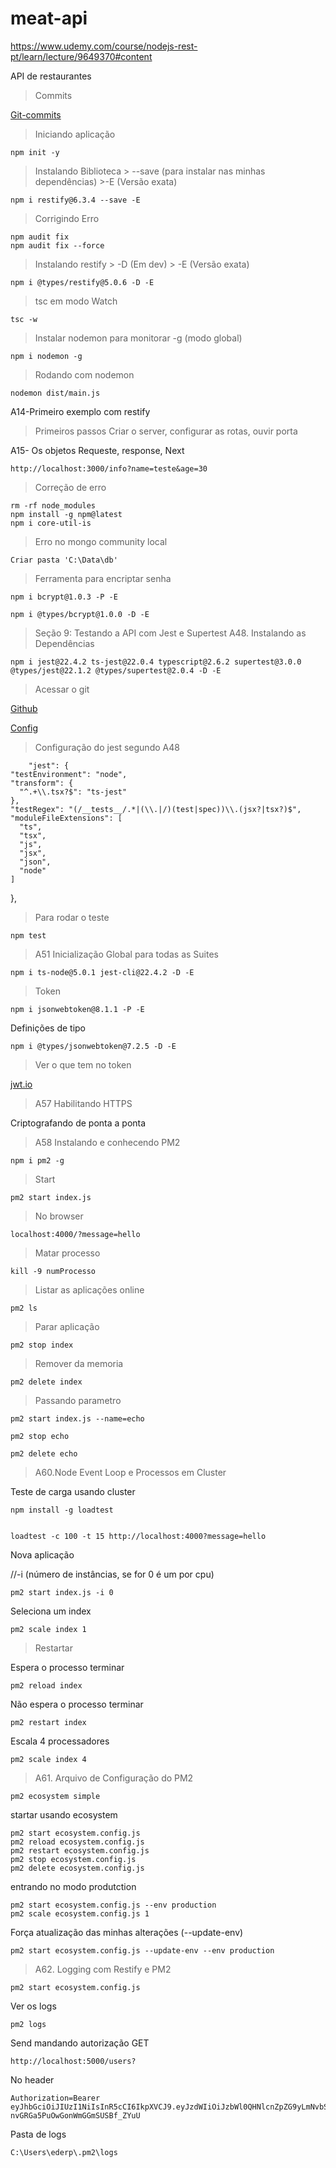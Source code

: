 # meat-api
https://www.udemy.com/course/nodejs-rest-pt/learn/lecture/9649370#content

API de restaurantes

> Commits

[Git-commits](https://github.com/ederpbj/meat-api/commits/master)

>Iniciando aplicação

    npm init -y 

> Instalando Biblioteca 
    > --save (para instalar nas minhas dependências)
    >-E (Versão exata)

    npm i restify@6.3.4 --save -E

> Corrigindo Erro

    npm audit fix
    npm audit fix --force

> Instalando restify
    > -D (Em dev)
    > -E (Versão exata)

    npm i @types/restify@5.0.6 -D -E

>tsc em modo Watch

    tsc -w

> Instalar nodemon para monitorar
> -g (modo global)

    npm i nodemon -g

> Rodando com nodemon

    nodemon dist/main.js

A14-Primeiro exemplo com restify

> Primeiros passos
> Criar o server, configurar as rotas, ouvir porta

A15- Os objetos Requeste, response, Next

    http://localhost:3000/info?name=teste&age=30


>Correção de erro

    rm -rf node_modules
    npm install -g npm@latest
    npm i core-util-is

> Erro no mongo community local

    Criar pasta 'C:\Data\db'

> Ferramenta para encriptar senha

    npm i bcrypt@1.0.3 -P -E

    npm i @types/bcrypt@1.0.0 -D -E

> Seção 9: Testando a API com Jest e Supertest
> A48. Instalando as Dependências


    npm i jest@22.4.2 ts-jest@22.0.4 typescript@2.6.2 supertest@3.0.0 @types/jest@22.1.2 @types/supertest@2.0.4 -D -E

>Acessar o git

[Github](https://github.com/kulshekhar/ts-jest)

[Config](https://kulshekhar.github.io/ts-jest/user/config/)

>Configuração do jest segundo A48

        "jest": {
    "testEnvironment": "node",
    "transform": {
      "^.+\\.tsx?$": "ts-jest"
    },
    "testRegex": "(/__tests__/.*|(\\.|/)(test|spec))\\.(jsx?|tsx?)$",
    "moduleFileExtensions": [
      "ts",
      "tsx",
      "js",
      "jsx",
      "json",
      "node"
    ]
  },

>Para rodar o teste

    npm test

> A51 Inicialização Global para todas as Suites

    npm i ts-node@5.0.1 jest-cli@22.4.2 -D -E


> Token

    npm i jsonwebtoken@8.1.1 -P -E

Definições de tipo

    npm i @types/jsonwebtoken@7.2.5 -D -E

>Ver o que tem no token

[jwt.io](https://jwt.io/)

> A57 Habilitando HTTPS

Criptografando de ponta a ponta

> A58 Instalando e conhecendo PM2

    npm i pm2 -g

>Start

    pm2 start index.js

> No browser

    localhost:4000/?message=hello

> Matar processo

    kill -9 numProcesso

> Listar as aplicações online

    pm2 ls

> Parar aplicação

    pm2 stop index

> Remover da memoria

    pm2 delete index

> Passando parametro

    pm2 start index.js --name=echo

    pm2 stop echo

    pm2 delete echo

> A60.Node Event Loop e Processos em Cluster

Teste de carga usando cluster
    
    npm install -g loadtest


    loadtest -c 100 -t 15 http://localhost:4000?message=hello

Nova aplicação

//-i (número de instâncias, se for 0 é um por cpu)

    pm2 start index.js -i 0

Seleciona um index

    pm2 scale index 1

> Restartar

Espera o processo terminar

    pm2 reload index

Não espera o processo terminar

    pm2 restart index

Escala 4 processadores 

    pm2 scale index 4

> A61. Arquivo de Configuração do PM2

    pm2 ecosystem simple

startar usando ecosystem

    pm2 start ecosystem.config.js
    pm2 reload ecosystem.config.js
    pm2 restart ecosystem.config.js
    pm2 stop ecosystem.config.js
    pm2 delete ecosystem.config.js

entrando no modo produtction

    pm2 start ecosystem.config.js --env production
    pm2 scale ecosystem.config.js 1

Força atualização das minhas alterações (--update-env)

    pm2 start ecosystem.config.js --update-env --env production

> A62. Logging com Restify e PM2

    pm2 start ecosystem.config.js

Ver os logs

    pm2 logs

Send mandando autorização
GET

    http://localhost:5000/users?

No header
    
    Authorization=Bearer eyJhbGciOiJIUzI1NiIsInR5cCI6IkpXVCJ9.eyJzdWIiOiJzbWl0QHNlcnZpZG9yLmNvbSIsImlzcyI6Im1lYXQtYXBpIiwiaWF0IjoxNTc0OTA3OTQyfQ.8rjSWdIOJiF0B-nvGRGa5PuOwGonWmGGmSUSBf_ZYuU

Pasta de logs

    C:\Users\ederp\.pm2\logs